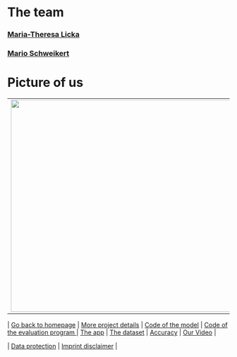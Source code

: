 # The team

### [Maria-Theresa Licka](./Maria-Theresa_Licka.md) 
### [Mario Schweikert](./Mario.md)

# Picture of us
<table>
<tr>
<td>
<img src="https://matheli.github.io/Fall_Detection_App_AI/res/Mario.png"width=500 height=480>
</td>
<td>
<img src="https://matheli.github.io/Fall_Detection_App_AI/res/MariaTheresa.jpg"width=600 height=480>
</td>
</tr>
</table>








| [Go back to homepage](https://matheli.github.io/Fall_Detection_App_AI/.) | [More project details](https://matheli.github.io/Fall_Detection_App_AI/posts/More%20details.html) |  [Code of the model](https://matheli.github.io/Fall_Detection_App_AI/posts/First_model.html) | [Code of the evaluation program ](https://matheli.github.io/Fall_Detection_App_AI/posts/Second_model.html)  | [The app](https://matheli.github.io/Fall_Detection_App_AI/posts/The_app_code.html) | [The dataset](https://matheli.github.io/Fall_Detection_App_AI/posts/The_dataset.html) | [Accuracy](https://matheli.github.io/Fall_Detection_App_AI/posts/Accuracy.html) | [Our Video](https://matheli.github.io/Fall_Detection_App_AI/posts/The_Video.html) |

| [Data protection](https://matheli.github.io/Fall_Detection_App_AI/posts/Datenschutzerkl%C3%A4rung) | [Imprint disclaimer](https://matheli.github.io/Fall_Detection_App_AI/posts/Impressum_Haftungsauschluss) |
